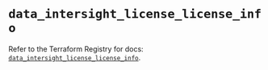 # `data_intersight_license_license_info`

Refer to the Terraform Registry for docs: [`data_intersight_license_license_info`](https://registry.terraform.io/providers/ciscodevnet/intersight/1.0.71/docs/data-sources/license_license_info).
